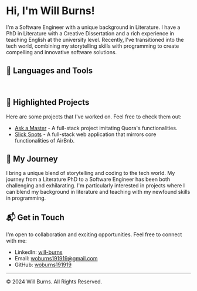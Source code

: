 # Hi, I'm Will Burns!

I'm a Software Engineer with a unique background in Literature. I have a PhD in Literature with a Creative Dissertation and a rich experience in teaching English at the university level. Recently, I've transitioned into the tech world, combining my storytelling skills with programming to create compelling and innovative software solutions.

## 🚀 Languages and Tools

<img src="https://cdn.jsdelivr.net/gh/devicons/devicon/icons/javascript/javascript-original.svg" height=14em width=14em/>
          





## 📌 Highlighted Projects
Here are some projects that I've worked on. Feel free to check them out:

- [Ask a Master](https://ask-a-master.onrender.com/login) - A full-stack project imitating Quora's functionalities. 
- [Slick Spots](https://slick-spots.onrender.com) - A full-stack web application that mirrors core functionalities of AirBnb.

## 📖 My Journey
I bring a unique blend of storytelling and coding to the tech world. My journey from a Literature PhD to a Software Engineer has been both challenging and exhilarating. I'm particularly interested in projects where I can blend my background in literature and teaching with my newfound skills in programming.

## 📬 Get in Touch
I'm open to collaboration and exciting opportunities. Feel free to connect with me:

- LinkedIn: [will-burns](https://www.linkedin.com/in/will-burns-905a222a5/)
- Email: [woburns191919@gmail.com](mailto:woburns191919@gmail.com)
- GitHub: [woburns191919](https://github.com/woburns191919)

---

© 2024 Will Burns. All Rights Reserved.

